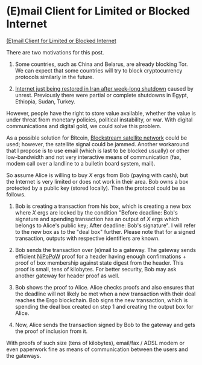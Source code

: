 # (E)mail Client for Limited or Blocked Internet

[(E)mail Client for Limited or Blocked Internet](https://www.ergoforum.org/t/e-mail-client-for-limited-or-blocked-internet/134)

There are two motivations for this post.

1. Some countries, such as China and Belarus, are already blocking Tor. We can expect that some countries will try to block cryptocurrency protocols similarly in the future. 

2. [Internet just being restored in Iran after week-long shutdown](https://netblocks.org/reports/internet-restored-in-iran-after-protest-shutdown-dAmqddA9) caused by unrest. Previously there were partial or complete shutdowns in Egypt, Ethiopia, Sudan, Turkey. 

However, people have the right to store value available, whether the value is under threat from monetary policies, political instability, or war. With digital communications and digital gold, we could solve this problem. 


As a possible solution for Bitcoin, [Blockstream satellite network](https://blockstream.com/satellite/) could be used; however, the satellite signal could be jammed. Another workaround that I propose is to use email (which is last to be blocked usually) or other low-bandwidth and not very interactive means of communication (fax, modem call over a landline to a bulletin board system, mail).

So assume Alice is willing to buy *X* ergs from Bob (paying with cash), but the Internet is very limited or does not work in their area. Bob owns a box protected by a public key (stored locally). Then the protocol could be as follows.

1. Bob is creating a transaction from his box, which is creating a new box where *X* ergs are locked by the condition "Before deadline: Bob's signature and spending transaction has an output of *X* ergs which belongs to Alice's public key; After deadline: Bob's signature". I will refer to the new box as to the "deal box" further. Please note that for a signed transaction, outputs with respective identifiers are known.

2. Bob sends the transaction over (e)mail to a gateway. The gateway sends efficient [NiPoPoW](https://nipopows.com/) proof for a header having enough confirmations + proof of box membership against state digest from the header. This proof is small, tens of kilobytes. For better security, Bob may ask another gateway for header proof as well. 

3. Bob shows the proof to Alice. Alice checks proofs and also ensures that the deadline will not likely be met when a new transaction with their deal reaches the Ergo blockchain. Bob signs the new transaction, which is spending the deal box created on step 1 and creating the output box for Alice.

4. Now, Alice sends the transaction signed by Bob to the gateway and gets the proof of inclusion from it. 

With proofs of such size (tens of kilobytes), email/fax / ADSL modem or even paperwork fine as means of communication between the users and the gateways.
